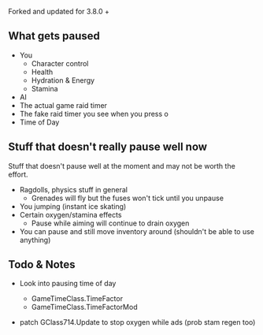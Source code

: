 Forked and updated for 3.8.0 + 

## What gets paused
- You
  - Character control
  - Health
  - Hydration & Energy
  - Stamina
- AI
- The actual game raid timer
- The fake raid timer you see when you press o
- Time of Day

## Stuff that doesn't really pause well now
Stuff that doesn't pause well at the moment and may not be worth the effort.
- Ragdolls, physics stuff in general
  - Grenades will fly but the fuses won't tick until you unpause
- You jumping (instant ice skating)
- Certain oxygen/stamina effects
  - Pause while aiming will continue to drain oxygen
- You can pause and still move inventory around (shouldn't be able to use anything)
  
## Todo & Notes
- Look into pausing time of day
  - GameTimeClass.TimeFactor
  - GameTimeClass.TimeFactorMod

- patch GClass714.Update to stop oxygen while ads (prob stam regen too)
